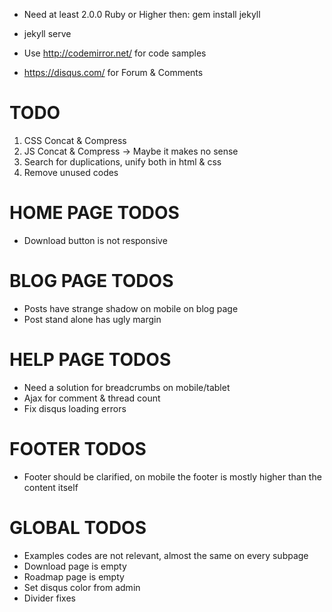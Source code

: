 * Need at least 2.0.0 Ruby or Higher then: gem install jekyll
* jekyll serve

* Use http://codemirror.net/ for code samples
* https://disqus.com/ for Forum & Comments

# TODO

1. CSS Concat & Compress
2. JS Concat & Compress -> Maybe it makes no sense
3. Search for duplications, unify both in html & css
4. Remove unused codes

# HOME PAGE TODOS

* Download button is not responsive

# BLOG PAGE TODOS

* Posts have strange shadow on mobile on blog page
* Post stand alone has ugly margin

# HELP PAGE TODOS

* Need a solution for breadcrumbs on mobile/tablet
* Ajax for comment & thread count
* Fix disqus loading errors

# FOOTER TODOS

* Footer should be clarified, on mobile the footer is mostly higher than the content itself

# GLOBAL TODOS

* Examples codes are not relevant, almost the same on every subpage
* Download page is empty
* Roadmap page is empty
* Set disqus color from admin
* Divider fixes